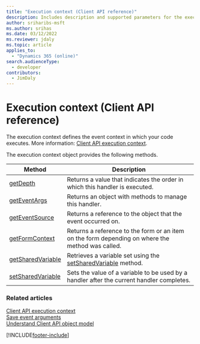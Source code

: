 ```yaml
---
title: "Execution context (Client API reference)"
description: Includes description and supported parameters for the executionContext method.
author: sriharibs-msft
ms.author: srihas
ms.date: 03/12/2022
ms.reviewer: jdaly
ms.topic: article
applies_to: 
  - "Dynamics 365 (online)"
search.audienceType: 
  - developer
contributors:
  - JimDaly
---
```

# Execution context (Client API reference)

The execution context defines the event context in which your code executes. More information: [Client API execution context](../clientapi-execution-context.md).

The execution context object provides the following methods.

|Method |Description |
|---|---|
|[getDepth](executioncontext/getDepth.md)|Returns a value that indicates the order in which this handler is executed.|
|[getEventArgs](executioncontext/getEventArgs.md)|Returns an object with methods to manage this handler.|
|[getEventSource](executioncontext/getEventSource.md)|Returns a reference to the object that the event occurred on.|
|[getFormContext](executioncontext/getFormContext.md)|Returns a reference to the form or an item on the form depending on where the method was called.|
|[getSharedVariable](executioncontext/getSharedVariable.md)|Retrieves a variable set using the [setSharedVariable](executioncontext/setSharedVariable.md) method.|
|[setSharedVariable](executioncontext/setSharedVariable.md)|Sets the value of a variable to be used by a handler after the current handler completes.|

### Related articles

[Client API execution context](../clientapi-execution-context.md)   
[Save event arguments](save-event-arguments.md)   
[Understand Client API object model](../understand-clientapi-object-model.md) 

[!INCLUDE[footer-include](../../../../includes/footer-banner.md)]
